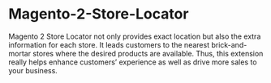 # Magento-2-Store-Locator
Magento 2 Store Locator not only provides exact location but also the extra information for each store. It leads customers to the nearest brick-and-mortar stores where the desired products are available. Thus, this extension really helps enhance customers’ experience as well as drive more sales to your business.
